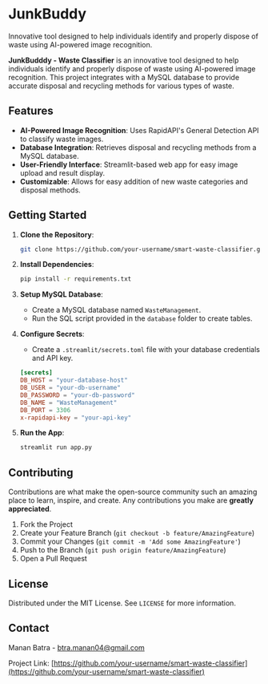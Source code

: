 # JunkBuddy
Innovative tool designed to help individuals identify and properly dispose of waste using AI-powered image recognition.

**JunkBudddy - Waste Classifier** is an innovative tool designed to help individuals identify and properly dispose of waste using AI-powered image recognition. This project integrates with a MySQL database to provide accurate disposal and recycling methods for various types of waste.

## Features

- **AI-Powered Image Recognition**: Uses RapidAPI's General Detection API to classify waste images.
- **Database Integration**: Retrieves disposal and recycling methods from a MySQL database.
- **User-Friendly Interface**: Streamlit-based web app for easy image upload and result display.
- **Customizable**: Allows for easy addition of new waste categories and disposal methods.

## Getting Started

1. **Clone the Repository**:
   ```bash
   git clone https://github.com/your-username/smart-waste-classifier.git
   ```

2. **Install Dependencies**:
   ```bash
   pip install -r requirements.txt
   ```

3. **Setup MySQL Database**:
   - Create a MySQL database named `WasteManagement`.
   - Run the SQL script provided in the `database` folder to create tables.

4. **Configure Secrets**:
   - Create a `.streamlit/secrets.toml` file with your database credentials and API key.
   ```toml
   [secrets]
   DB_HOST = "your-database-host"
   DB_USER = "your-db-username"
   DB_PASSWORD = "your-db-password"
   DB_NAME = "WasteManagement"
   DB_PORT = 3306
   x-rapidapi-key = "your-api-key"
   ```

5. **Run the App**:
   ```bash
   streamlit run app.py
   ```

## Contributing

Contributions are what make the open-source community such an amazing place to learn, inspire, and create. Any contributions you make are **greatly appreciated**.

1. Fork the Project
2. Create your Feature Branch (`git checkout -b feature/AmazingFeature`)
3. Commit your Changes (`git commit -m 'Add some AmazingFeature'`)
4. Push to the Branch (`git push origin feature/AmazingFeature`)
5. Open a Pull Request

## License

Distributed under the MIT License. See `LICENSE` for more information.

## Contact

Manan Batra - [btra.manan04@gmail.com](mailto:btra.manan04@gmail.com)

Project Link: [https://github.com/your-username/smart-waste-classifier](https://github.com/your-username/smart-waste-classifier)
